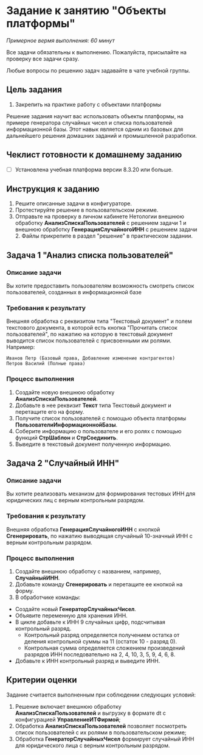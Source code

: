 # Задание к занятию "Объекты платформы"
_Примерное вермя выполнения: 60 минут_

Все задачи обязательны к выполнению. Пожалуйста, присылайте на проверку все задачи сразу.

Любые вопросы по решению задач задавайте в чате учебной группы.

## Цель задания

1. Закрепить на практике работу с объектами платформы

Решение задания научит вас использовать объекты платформы, на примере генератора случайных чисел и списка пользователей информационной базы. Этот навык является одним из базовых для дальнейшего решения домашних заданий и промышленной разработки.

## Чеклист готовности к домашнему заданию

- [ ] Установлена учебная платформа версии 8.3.20 или больше.

## Инструкция к заданию

1. Решите описанные задачи в конфигураторе.
2. Протестируйте решение в пользовательском режиме.
3. Отправьте на проверку в личном кабинете Нетологии внешнюю обработку **АнализСпискаПользователей** с решением задачи 1 и внешнюю обработку **ГенерацияСлучайногоИНН** с решением задачи 2. Файлы прикрепите в раздел "решение" в практическом задании.

## Задача 1 "Анализ списка пользователей"

### Описание задачи
Вы хотите предоставить пользователям возможность смотреть список пользователей, созданных в информационной базе

### Требования к результату
Внешняя обработка с реквизитом типа "Текстовый документ" и полем текстового документа, в которой есть кнопка "Прочитать список пользователей", по нажатию на которую в текстовый документ выводится список пользователей с присвоенными им ролями. Например:

```
Иванов Петр (Базовый права, Добавление изменение контрагентов)
Петров Василий (Полные права)
```

### Процесс выполнения
1. Создайте новую внешнюю обработку **АнализСпискаПользователей**.
2. Добавьте в нее реквизит **Текст** типа Текстовый документ и перетащите его на форму.
3. Получите список пользователей с помощью объекта платформы **ПользователиИнформационнойБазы**.
4. Соберите информацию о пользователе и его ролях с помощью функций **СтрШаблон** и **СтрСоединить**.
5. Выведите в текстовый документ полученную информацию.

## Задача 2 "Случайный ИНН"

### Описание задачи
Вы хотите реализовать механизм для формирования тестовых ИНН для юридических лиц с верным контрольным разрядом.

### Требования к результату
Внешняя обработка **ГенерацияСлучайногоИНН** с кнопкой **Сгенерировать**, по нажатию выводящая случайный 10-значный ИНН с верным контрольным разрядом.

### Процесс выполнения
1. Создайте внешнюю обработку с названием, например, **СлучайныйИНН**.
2. Добавьте команду **Сгенерировать** и перетащите ее кнопкой на форму.
3. В обработчике команды:
  * Создайте новый **ГенераторСлучайныхЧисел**.
  * Объявите переменную для хранения ИНН.
  * В цикле добавьте к ИНН 9 случайных цифр, подсчитывая контрольный разряд.
    * Контрольный разряд определяется получением остатка от деления контрольной суммы на 11 (остаток 10 - разряд 0).
    * Контрольная сумма определяется сложением произведений разрядов ИНН последовательно на 2, 4, 10, 3, 5, 9, 4, 6, 8.
  * Добавьте к ИНН контрольный разряд и выведите ИНН.

## Критерии оценки

Задание считается выполненным при соблюдении следующих условий:
1. Решение включает внешнюю обработку **АнализСпискаПользователей** и  выгрузку в формате dt с конфигурацией **УправлениеИТФирмой**;
2. Обработка **АнализСпискаПользователей** позволяет посмотреть список пользователей с их ролями в пользовательском режиме;
3. Обработка **ГенераторСлучайныхЧисел** формирует случайный ИНН для юридического лица с верным контрольным разрядом.